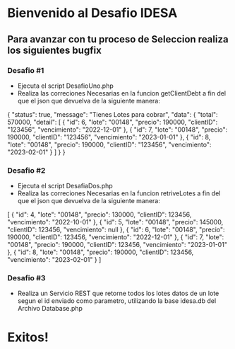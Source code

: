 # Bienvenido al Desafio IDESA

## Para avanzar con tu proceso de Seleccion realiza los siguientes bugfix 

### Desafio #1
 * Ejecuta  el script DesafioUno.php
 * Realiza las correciones Necesarias en la funcion getClientDebt a fin del que el json que devuelva de la siguiente manera:

  {
  "status": true,
  "message": "Tienes Lotes para cobrar",
  "data": {
    "total": 570000,
    "detail": [
      {
        "id": 6,
        "lote": "00148",
        "precio": 190000,
        "clientID": "123456",
        "vencimiento": "2022-12-01"
      },
      {
        "id": 7,
        "lote": "00148",
        "precio": 190000,
        "clientID": "123456",
        "vencimiento": "2023-01-01"
      },
      {
        "id": 8,
        "lote": "00148",
        "precio": 190000,
        "clientID": "123456",
        "vencimiento": "2023-02-01"
      }
    ]
  }
}

### Desafio #2
 * Ejecuta el script DesafiaDos.php
 *  Realiza las correciones Necesarias en la funcion retriveLotes a fin del que el json que devuelva de la siguiente manera:

 [
  {
    "id": 4,
    "lote": "00148",
    "precio": 130000,
    "clientID": 123456,
    "vencimiento": "2022-10-01"
  },
  {
    "id": 5,
    "lote": "00148",
    "precio": 145000,
    "clientID": 123456,
    "vencimiento": null
  },
  {
    "id": 6,
    "lote": "00148",
    "precio": 190000,
    "clientID": 123456,
    "vencimiento": "2022-12-01"
  },
  {
    "id": 7,
    "lote": "00148",
    "precio": 190000,
    "clientID": 123456,
    "vencimiento": "2023-01-01"
  },
  {
    "id": 8,
    "lote": "00148",
    "precio": 190000,
    "clientID": 123456,
    "vencimiento": "2023-02-01"
  }
]

### Desafio #3
* Realiza un Servicio REST que retorne todos los lotes datos de un lote segun el id enviado como parametro, utilizando la base idesa.db del Archivo Database.php



# Exitos!